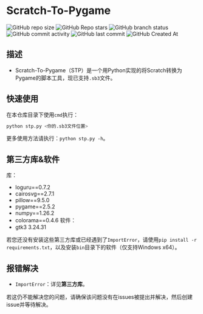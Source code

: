 # Scratch-To-Pygame
![GitHub repo size](https://img.shields.io/github/repo-size/EricDing618/Scratch-To-Pygame)
![GitHub Repo stars](https://img.shields.io/github/stars/EricDing618/Scratch-To-Pygame?style=flat)
![GitHub branch status](https://img.shields.io/github/checks-status/EricDing618/Scratch-To-Pygame/main)
![GitHub commit activity](https://img.shields.io/github/commit-activity/t/EricDing618/Scratch-To-Pygame)
![GitHub last commit](https://img.shields.io/github/last-commit/EricDing618/Scratch-To-Pygame)
![GitHub Created At](https://img.shields.io/github/created-at/EricDing618/Scratch-To-Pygame)

## 描述
- Scratch-To-Pygame（STP）是一个用Python实现的将Scratch转换为Pygame的脚本工具，现已支持`.sb3`文件。
## 快速使用
在本仓库目录下使用`cmd`执行：
```bash
python stp.py <你的.sb3文件位置>
```
更多使用方法请执行：`python stp.py -h`。
## 第三方库&软件
库：
- loguru==0.7.2
- cairosvg==2.7.1
- pillow==9.5.0
- pygame==2.5.2
- numpy==1.26.2
- colorama==0.4.6
软件：
- gtk3 3.24.31

若您还没有安装这些第三方库或已经遇到了`ImportError`，请使用`pip install -r requirements.txt`，以及安装`bin`目录下的软件（仅支持Windows x64）。
## 报错解决
- `ImportError`：详见**第三方库**。

若这仍不能解决您的问题，请确保该问题没有在issues被提出并解决，然后创建issue并等待解决。